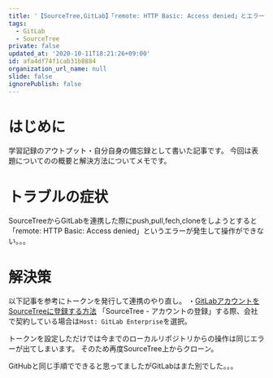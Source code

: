 ```yaml
---
title: '【SourceTree,GitLab】「remote: HTTP Basic: Access denied」とエラーが出た際の対処法'
tags:
  - GitLab
  - SourceTree
private: false
updated_at: '2020-10-11T18:21:26+09:00'
id: afa4df74f1cab31b8884
organization_url_name: null
slide: false
ignorePublish: false
---
```

# はじめに
学習記録のアウトプット・自分自身の備忘録として書いた記事です。
今回は表題についてのの概要と解決方法についてメモです。

# トラブルの症状
SourceTreeからGitLabを連携した際にpush,pull,fech,cloneをしようとすると「remote: HTTP Basic: Access denied」というエラーが発生して操作ができない。。。

# 解決策
以下記事を参考にトークンを発行して連携のやり直し。
・[GitLabアカウントをSourceTreeに登録する方法](https://qiita.com/TakuyaHara/items/0424e188f5073aa362a5)
「SourceTree - アカウントの登録」する際、会社で契約している場合は``Host: GitLab Enterprise``を選択。

トークンを設定しただけでは今までのローカルリポジトリからの操作は同じエラーが出てしまいます。
そのため再度SourceTree上からクローン。

GitHubと同じ手順でできると思ってましたがGitLabはまた別でした。。。
